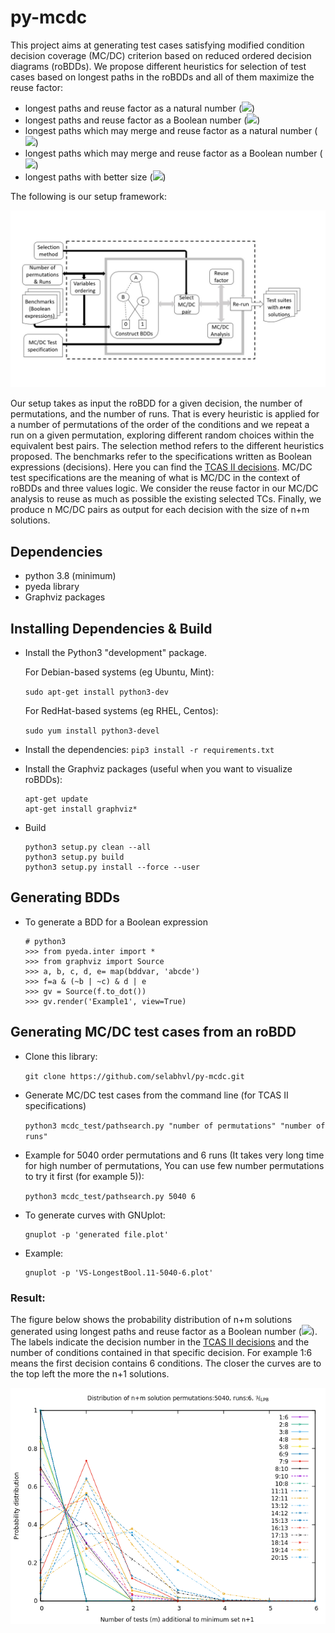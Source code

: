 # py-mcdc
This project aims at generating test cases satisfying modified condition decision coverage (MC/DC) criterion based on reduced ordered decision diagrams (roBDDs).
We propose different heuristics for selection of test cases based on longest paths in the roBDDs and all of them maximize the reuse factor:
- longest paths and reuse factor as a natural number (<img src="https://render.githubusercontent.com/render/math?math=\mathcal{H}_{LPN}">)
- longest paths and reuse factor as a Boolean number (<img src="https://render.githubusercontent.com/render/math?math=\mathcal{H}_{LPB}">)
- longest paths which may merge and reuse factor as a natural number (<img src="https://render.githubusercontent.com/render/math?math=\mathcal{H}_{LMMN}">) 
- longest paths which may merge and reuse factor as a Boolean number (<img src="https://render.githubusercontent.com/render/math?math=\mathcal{H}_{LMMB}">) 
- longest paths with better size (<img src="https://render.githubusercontent.com/render/math?math=\mathcal{H}_{LPBS}">)

 The following is our setup framework:

![](./setupframework.jpg)

Our setup takes as input the roBDD for a given decision, the number of permutations, and the number of runs. 
That is every heuristic is applied for a number of permutations of the order of the conditions and we repeat a run on a given permutation,
exploring different random choices within the equivalent best pairs.
The selection method refers to the different heuristics proposed.
The benchmarks refer to the specifications written as Boolean expressions (decisions).
Here you can find the [TCAS II decisions](https://github.com/selabhvl/py-mcdc/blob/main/mcdc_test/tcasii.py).
MC/DC test specifications are the meaning of what is MC/DC in the context of roBDDs and three values logic.
We consider the reuse factor in our MC/DC analysis to reuse as much as possible the existing selected TCs.
Finally, we produce n MC/DC pairs as output for each decision with the size of n+m solutions.

## Dependencies
- python 3.8 (minimum)
- pyeda library
- Graphviz packages

## Installing Dependencies & Build
- Install the Python3 "development" package.

  For Debian-based systems (eg Ubuntu, Mint):

  `sudo apt-get install python3-dev`

  For RedHat-based systems (eg RHEL, Centos):

   `sudo yum install python3-devel`

- Install the dependencies:
   `pip3 install -r requirements.txt`

- Install the Graphviz packages (useful when you want to visualize roBDDs): 
    
    ```
    apt-get update
    apt-get install graphviz*
    ```
 
<!--
- Install latest release pyeda version using pip:

   `pip3 install pyeda`

- Install pyeda from the repository:
  
  Clone the pyeda library:

  `git clone git://github.com/cjdrake/pyeda.git`
-->

- Build
  ```
  python3 setup.py clean --all
  python3 setup.py build
  python3 setup.py install --force --user
  ```

## Generating BDDs 

- To generate a BDD for a Boolean expression
    ```
    # python3
    >>> from pyeda.inter import *
    >>> from graphviz import Source
    >>> a, b, c, d, e= map(bddvar, 'abcde')
    >>> f=a & (~b | ~c) & d | e
    >>> gv = Source(f.to_dot())
    >>> gv.render('Example1', view=True)
    ```
## Generating MC/DC test cases from an roBDD
- Clone this library:

  `git clone https://github.com/selabhvl/py-mcdc.git`

- Generate MC/DC test cases from the command line (for TCAS II specifications)

  `python3 mcdc_test/pathsearch.py "number of permutations" "number of runs"`

- Example for 5040 order permutations and 6 runs (It takes very long time for high number of permutations, You can use few number permutations to try it first (for example 5)):

  `python3 mcdc_test/pathsearch.py 5040 6`
- To generate curves with GNUplot:
  ```
  gnuplot -p 'generated file.plot' 
  ```

- Example: 
  ```
  gnuplot -p 'VS-LongestBool.11-5040-6.plot'
  ```
### Result:
The figure below shows the probability distribution of n+m solutions generated using longest paths and reuse factor as a Boolean number (<img src="https://render.githubusercontent.com/render/math?math=\mathcal{H}_{LPB}">).
The labels indicate the decision number in the [TCAS II decisions](https://github.com/selabhvl/py-mcdc/blob/main/mcdc_test/tcasii.py) and the number of conditions contained in that specific decision.
For example 1:6 means the first decision contains 6 conditions. The closer the curves are to the top left the more the n+1 solutions.

![](./LPB.png)




      


